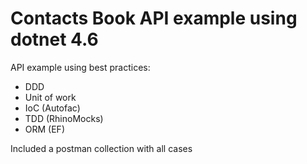 # Contacts Book API example using dotnet 4.6

API example using best practices:
- DDD
- Unit of work
- IoC (Autofac)
- TDD (RhinoMocks)
- ORM (EF)

Included a postman collection with all cases
